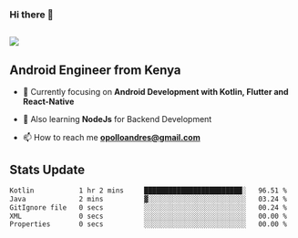 ### Hi there 👋
<h2 align="left"><img src="https://readme-typing-svg.herokuapp.com?color='blue'&lines=I'm+Andrew+Opollo😊;Welcome+to+my+Github😜"> </h2>

## Android Engineer from Kenya


- 🌱 Currently focusing on **Android Development with Kotlin, Flutter and React-Native**

- 🔭 Also learning **NodeJs** for Backend Development

- 📫 How to reach me **opolloandres@gmail.com**


## Stats Update
<!--START_SECTION:waka-->

```txt
Kotlin           1 hr 2 mins     ████████████████████████░   96.51 %
Java             2 mins          ▓░░░░░░░░░░░░░░░░░░░░░░░░   03.24 %
GitIgnore file   0 secs          ░░░░░░░░░░░░░░░░░░░░░░░░░   00.24 %
XML              0 secs          ░░░░░░░░░░░░░░░░░░░░░░░░░   00.00 %
Properties       0 secs          ░░░░░░░░░░░░░░░░░░░░░░░░░   00.00 %
```

<!--END_SECTION:waka-->


